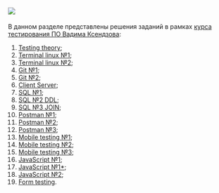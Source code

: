 <h1 align="left">
  <a href="https://git.io/typing-svg">
    <img src="https://readme-typing-svg.herokuapp.com/?lines=Vadim+Ksendzov+course!;&center=true&size=30">
  </a>
</h1>

В данном разделе представлены решения заданий в рамках [курса тестирования ПО Вадима Ксендзова](https://ksendzov.com/):
1. [Testing theory](https://github.com/MaximSinyavsky/Testing-theory);
2. [Terminal linux №1](https://github.com/MaximSinyavsky/Terminal-linux);
3. [Terminal linux №2](https://github.com/MaximSinyavsky/Terminal-linux);
4. [Git №1](https://github.com/MaximSinyavsky/Git);
5. [Git №2](https://github.com/MaximSinyavsky/Git);
6. [Client Server](https://github.com/MaximSinyavsky/Client-Server);
7. [SQL №1](https://github.com/MaximSinyavsky/SQL);
8. [SQL №2 DDL](https://github.com/MaximSinyavsky/SQL);
9. [SQL №3 JOIN](https://github.com/MaximSinyavsky/SQL);
10. [Postman №1](https://github.com/MaximSinyavsky/Postman);
11. [Postman №2](https://github.com/MaximSinyavsky/Postman);
12. [Postman №3](https://github.com/MaximSinyavsky/Postman);
13. [Mobile testing №1](https://github.com/MaximSinyavsky/Mobile-testing);
14. [Mobile testing №2](https://github.com/MaximSinyavsky/Mobile-testing);
15. [Mobile testing №3](https://github.com/MaximSinyavsky/Mobile-testing);
16. [JavaScript №1](https://github.com/MaximSinyavsky/Vadim_Ksendzov_course/tree/main/JavaScript/JavaScript_hw_1);
17. [JavaScript №1*](https://github.com/MaximSinyavsky/Vadim_Ksendzov_course/tree/main/JavaScript/JavaScript_hw_1ex);
18. [JavaScript №2](https://github.com/MaximSinyavsky/Vadim_Ksendzov_course/tree/main/JavaScript/JavaScript_hw_2);
19. [Form testing](https://github.com/MaximSinyavsky/Vadim_Ksendzov_course/tree/main/formTasting).
